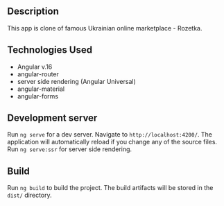 ## Description

This app is clone of famous Ukrainian online marketplace - Rozetka.

## Technologies Used

-   Angular v.16
-   angular-router
-   server side rendering (Angular Universal)
-   angular-material
-   angular-forms

## Development server

Run `ng serve` for a dev server. Navigate to `http://localhost:4200/`. The application will automatically reload if you change any of the source files. Run `ng serve:ssr` for server side rendering.

## Build

Run `ng build` to build the project. The build artifacts will be stored in the `dist/` directory.
